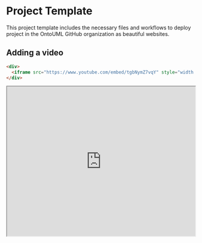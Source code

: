 # Project Template

This project template includes the necessary files and workflows to deploy project in the OntoUML GitHub organization as beautiful websites.

## Adding a video

```html
<div>
  <iframe src="https://www.youtube.com/embed/tgbNymZ7vqY" style="width: 100%; height: 400px;"></iframe>
</div>
```

<div>
  <iframe src="https://www.youtube.com/embed/tgbNymZ7vqY" style="width: 100%; height: 400px;"></iframe>
</div>
